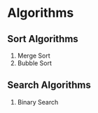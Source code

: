 # Algorithms

Sort Algorithms
-------------
1. Merge Sort
2. Bubble Sort

Search Algorithms
-----------
1. Binary Search
